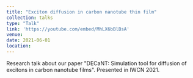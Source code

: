 ```yaml
---
title: "Exciton diffusion in carbon nanotube thin film"
collection: talks
type: "Talk"
link: 'https://youtube.com/embed/MhLX6bBlBsA'
venue:
date: 2021-06-01
location:
---
```

Research talk about our paper "DECaNT: Simulation tool for diffusion of excitons in carbon nanotube films". Presented in IWCN 2021.

